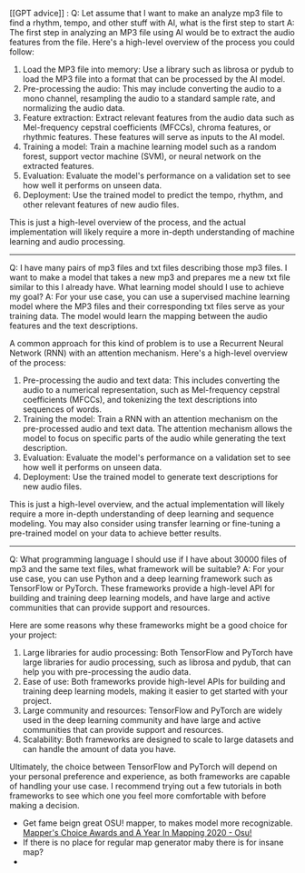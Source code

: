 [[GPT advice]] : 
Q: Let assume that I want to make an analyze mp3 file to find a rhythm, tempo, and other stuff with AI, what is the first step to start
A:  The first step in analyzing an MP3 file using AI would be to extract the audio features from the file. Here's a high-level overview of the process you could follow:

1.  Load the MP3 file into memory: Use a library such as librosa or pydub to load the MP3 file into a format that can be processed by the AI model.
2.  Pre-processing the audio: This may include converting the audio to a mono channel, resampling the audio to a standard sample rate, and normalizing the audio data.
3.  Feature extraction: Extract relevant features from the audio data such as Mel-frequency cepstral coefficients (MFCCs), chroma features, or rhythmic features. These features will serve as inputs to the AI model.
4.  Training a model: Train a machine learning model such as a random forest, support vector machine (SVM), or neural network on the extracted features.
5.  Evaluation: Evaluate the model's performance on a validation set to see how well it performs on unseen data.
6.  Deployment: Use the trained model to predict the tempo, rhythm, and other relevant features of new audio files.

This is just a high-level overview of the process, and the actual implementation will likely require a more in-depth understanding of machine learning and audio processing.
____
Q: I have many pairs of mp3 files and txt files describing those mp3 files. I want to make a model that takes a new mp3 and prepares me a new txt file similar to this I already have. What learning model should I use to achieve my goal?
A: For your use case, you can use a supervised machine learning model where the MP3 files and their corresponding txt files serve as your training data. The model would learn the mapping between the audio features and the text descriptions.

A common approach for this kind of problem is to use a Recurrent Neural Network (RNN) with an attention mechanism. Here's a high-level overview of the process:

1.  Pre-processing the audio and text data: This includes converting the audio to a numerical representation, such as Mel-frequency cepstral coefficients (MFCCs), and tokenizing the text descriptions into sequences of words.
2.  Training the model: Train a RNN with an attention mechanism on the pre-processed audio and text data. The attention mechanism allows the model to focus on specific parts of the audio while generating the text description.
3.  Evaluation: Evaluate the model's performance on a validation set to see how well it performs on unseen data.
4.  Deployment: Use the trained model to generate text descriptions for new audio files.

This is just a high-level overview, and the actual implementation will likely require a more in-depth understanding of deep learning and sequence modeling. You may also consider using transfer learning or fine-tuning a pre-trained model on your data to achieve better results.
____
Q: What programming language I should use if I have about 30000 files of mp3 and the same text files, what framework will be suitable?
A: For your use case, you can use Python and a deep learning framework such as TensorFlow or PyTorch. These frameworks provide a high-level API for building and training deep learning models, and have large and active communities that can provide support and resources.

Here are some reasons why these frameworks might be a good choice for your project:
1.  Large libraries for audio processing: Both TensorFlow and PyTorch have large libraries for audio processing, such as librosa and pydub, that can help you with pre-processing the audio data.
2.  Ease of use: Both frameworks provide high-level APIs for building and training deep learning models, making it easier to get started with your project.
3.  Large community and resources: TensorFlow and PyTorch are widely used in the deep learning community and have large and active communities that can provide support and resources.
4.  Scalability: Both frameworks are designed to scale to large datasets and can handle the amount of data you have.

Ultimately, the choice between TensorFlow and PyTorch will depend on your personal preference and experience, as both frameworks are capable of handling your use case. I recommend trying out a few tutorials in both frameworks to see which one you feel more comfortable with before making a decision.

- Get fame beign great OSU! mapper, to makes model more recognizable. [
 Mapper's Choice Awards and A Year In Mapping 2020 - Osu!](https://www.google.com/url?sa=t&rct=j&q=&esrc=s&source=web&cd=&cad=rja&uact=8&ved=2ahUKEwiErOKKoLf9AhWk7rsIHeacDmQQFnoECD8QAQ&url=https%3A%2F%2Fosu.ppy.sh%2Fhome%2Fnews%2F2021-07-18-mca-ayim-2020&usg=AOvVaw2ojB9XYzpgVOgwK0AhPfpS)
 - If there is no place for regular map generator maby there is for insane map?
 - 